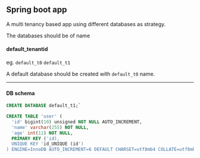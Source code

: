 ## Spring boot app

A multi tenancy based app using different databases as strategy. 

The databases should be of name

#### default_tenantid

eg. `default_t0` `default_t1`

A default database should be created with `default_t0` name.

*** 

#### DB schema

 ```SQL
 CREATE DATABASE default_t1;`
 
 CREATE TABLE 'user' (
   'id' bigint(10) unsigned NOT NULL AUTO_INCREMENT,
   'name' varchar(255) NOT NULL,
   'age' int(11) NOT NULL,
   PRIMARY KEY ('id),
   UNIQUE KEY 'id_UNIQUE (id')
 ) ENGINE=InnoDB AUTO_INCREMENT=6 DEFAULT CHARSET=utf8mb4 COLLATE=utf8mb4_0900_ai_ci;
```
 